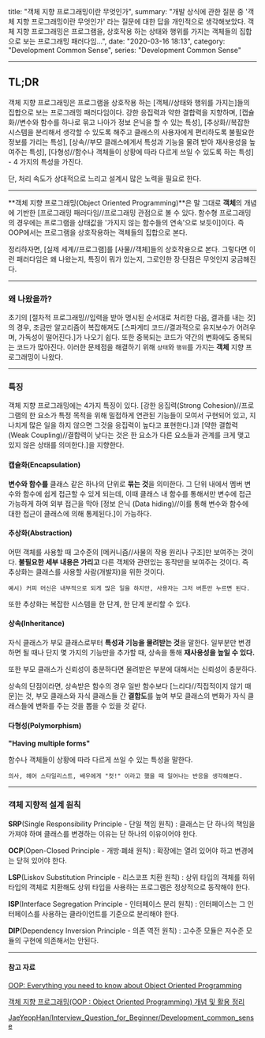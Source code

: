title: "객체 지향 프로그래밍이란 무엇인가",
summary: "개발 상식에 관한 질문 중 '객체 지향 프로그래밍이란 무엇인가' 라는 질문에 대한 답을 개인적으로 생각해보았다. 객체 지향 프로그래밍은 프로그램을, 상호작용 하는 상태와 행위를 가지는 객체들의 집합으로 보는 프로그래밍 패러다임...",
date: "2020-03-16 18:13",
category: "Development Common Sense",
series: "Development Common Sense"

---

## TL;DR

객체 지향 프로그래밍은 프로그램을 상호작용 하는 [객체//상태와 행위를 가지는]들의 집합으로 보는 프로그래밍 패러다임이다. 강한 응집력과 약한 결합력을 지향하며, [캡슐화//변수와 함수를 하나로 묶고 나아가 정보 은닉을 할 수 있는 특성], [추상화//복잡한 시스템을 분리해서 생각할 수 있도록 해주고 클래스의 사용자에게 편리하도록 불필요한 정보를 가리는 특성], [상속//부모 클래스에게서 특성과 기능을 물려 받아 재사용성을 높여주는 특성], [다형성//함수나 객체들이 상황에 따라 다르게 쓰일 수 있도록 하는 특성] - 4 가지의 특성을 가진다.

단, 처리 속도가 상대적으로 느리고 설계시 많은 노력을 필요로 한다.

---

**객체 지향 프로그래밍(Object Oriented Programming)**은 말 그대로 **객체**의 개념에 기반한 [프로그래밍 패러다임//프로그래밍 관점으로 볼 수 있다. 함수형 프로그래밍의 경우에는 프로그램을 상태값을 '가지지 않는 함수들의 연속'으로 보듯이]이다. 즉 OOP에서는 프로그램을 상호작용하는 객체들의 집합으로 본다.

정리하자면, [실제 세계//프로그램]를 [사물//객체]들의 상호작용으로 본다. 그렇다면 이런 패러다임은 왜 나왔는지, 특징이 뭐가 있는지, 그로인한 장·단점은 무엇인지 궁금해진다.

---

### 왜 나왔을까?

초기의 [절차적 프로그래밍//입력을 받아 명시된 순서대로 처리한 다음, 결과를 내는 것]의 경우, 조금만 알고리즘이 복잡해져도 [스파게티 코드//결과적으로 유지보수가 어려우며, 가독성이 떨어진다.]가 나오기 쉽다. 또한 중복되는 코드가 약간의 변화에도 중복되는 코드가 많아진다. 이러한 문제점을 해결하기 위해 `상태`와 `행위`를 가지는 **객체** 지향 프로그래밍이 나왔다.

---

### 특징

객체 지향 프로그래밍에는 4가지 특징이 있다. [강한 응집력(Strong Cohesion)//프로그램의 한 요소가 특정 목적을 위해 밀접하게 연관된 기능들이 모여서 구현되어 있고, 지나치게 많은 일을 하지 않으면 그것을 응집력이 높다고 표현한다.]과 [약한 결합력(Weak Coupling)//결합력이 낮다는 것은 한 요소가 다른 요소들과 관계를 크게 맺고 있지 않은 상태를 의미한다.]을 지향한다.

#### 캡슐화(Encapsulation)

**변수와 함수를** 클래스 같은 하나의 단위로 **묶는 것**을 의미한다. 그 단위 내에서 멤버 변수와 함수에 쉽게 접근할 수 있게 되는데, 이때 클래스 내 함수를 통해서만 변수에 접근 가능하게 하여 외부 접근을 막아 [정보 은닉 (Data hiding)//이를 통해 변수와 함수에 대한 접근이 클래스에 의해 통제된다.]이 가능하다.

#### 추상화(Abstraction)

어떤 객체를 사용할 때 고수준의 [메커니즘//사물의 작용 원리나 구조]만 보여주는 것이다. **불필요한 세부 내용은 가리고** 다른 객체와 관련있는 동작만을 보여주는 것이다. 즉 추상화는 클래스를 사용할 사람(개발자)을 위한 것이다.

`예시) 커피 머신은 내부적으로 되게 많은 일을 하지만, 사용자는 그저 버튼만 누르면 된다.`

또한 추상화는 복잡한 시스템을 한 단계, 한 단계 분리할 수 있다.

#### 상속(Inheritance)

자식 클래스가 부모 클래스로부터 **특성과 기능을 물려받는 것**을 말한다. 일부분만 변경하면 될 때나 단지 몇 가지의 기능만을 추가할 때, 상속을 통해 **재사용성을 높일 수 있다.**

또한 부모 클래스가 신뢰성이 충분하다면 물려받은 부분에 대해서는 신뢰성이 충분하다.

상속의 단점이라면, 상속받은 함수의 경우 일반 함수보다 [느리다//직접적이지 않기 때문]는 것, 부모 클래스와 자식 클래스들 간 **결합도**를 높여 부모 클래스의 변화가 자식 클래스들에 변화를 주는 것을 뽑을 수 있을 것 같다.

#### 다형성(Polymorphism)

**"Having multiple forms"**

함수나 객체들이 상황에 따라 다르게 쓰일 수 있는 특성을 말한다.

`의사, 헤어 스타일리스트, 배우에게 "컷!" 이라고 했을 때 일어나는 반응을 생각해본다.`

---

### 객체 지향적 설계 원칙

**SRP**(Single Responsibility Principle - 단일 책임 원칙) : 클래스는 단 하나의 책임을 가져야 하며 클래스를 변경하는 이유는 단 하나의 이유이어야 한다.

**OCP**(Open-Closed Principle - 개방·폐쇄 원칙) : 확장에는 열려 있어야 하고 변경에는 닫혀 있어야 한다.

**LSP**(Liskov Substitution Principle - 리스코프 치환 원칙) : 상위 타입의 객체를 하위 타입의 객체로 치환해도 상위 타입을 사용하는 프로그램은 정상적으로 동작해야 한다.

**ISP**(Interface Segregation Principle - 인터페이스 분리 원칙) : 인터페이스는 그 인터페이스를 사용하는 클라이언트를 기준으로 분리해야 한다.

**DIP**(Dependency Inversion Principle - 의존 역전 원칙) : 고수준 모듈은 저수준 모듈의 구현에 의존해서는 안된다.

---

#### 참고 자료

[OOP: Everything you need to know about Object Oriented Programming](https://medium.com/from-the-scratch/oop-everything-you-need-to-know-about-object-oriented-programming-aee3c18e281b)

[객체 지향 프로그래밍(OOP : Object Oriented Programming) 개념 및 활용 정리](https://velog.io/@cyranocoding/%EA%B0%9D%EC%B2%B4-%EC%A7%80%ED%96%A5-%ED%94%84%EB%A1%9C%EA%B7%B8%EB%9E%98%EB%B0%8DOOP-Object-Oriented-Programming-%EA%B0%9C%EB%85%90-%EB%B0%8F-%ED%99%9C%EC%9A%A9-%EC%A0%95%EB%A6%AC-igjyooyc6c#%EA%B0%9D%EC%B2%B4-%EC%A7%80%ED%96%A5-%ED%94%84%EB%A1%9C%EA%B7%B8%EB%9E%98%EB%B0%8Doop%EC%9D%B4%EB%9E%80)

[JaeYeopHan/Interview_Question_for_Beginner/Development_common_sense](https://github.com/JaeYeopHan/Interview_Question_for_Beginner/tree/master/Development_common_sense)
